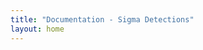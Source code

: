```yaml
---
title: "Documentation - Sigma Detections"
layout: home
---
```


<script>
    if (typeof window !== 'undefined') {
        window.location.assign('guide/getting-started.html');
    }
</script>
